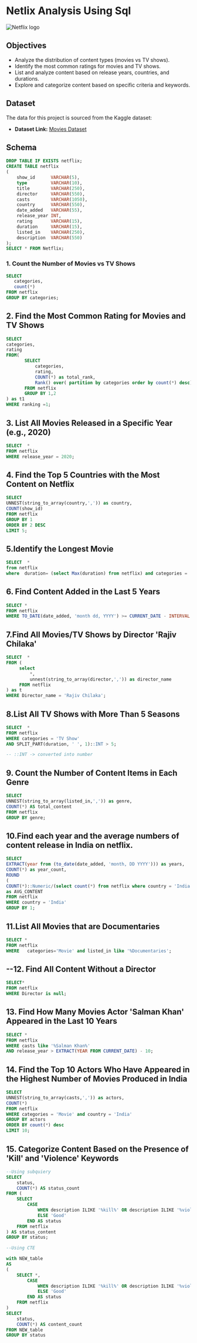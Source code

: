 # Netlix Analysis Using Sql

![Netflix logo](Netflix_Logo_RGB.png)


## Objectives

- Analyze the distribution of content types (movies vs TV shows).
- Identify the most common ratings for movies and TV shows.
- List and analyze content based on release years, countries, and durations.
- Explore and categorize content based on specific criteria and keywords.

## Dataset

The data for this project is sourced from the Kaggle dataset:

- **Dataset Link:** [Movies Dataset](https://www.kaggle.com/datasets/shivamb/netflix-shows?resource=download)

## Schema

```sql
DROP TABLE IF EXISTS netflix;
CREATE TABLE netflix
(
    show_id      VARCHAR(5),
    type         VARCHAR(10),
    title        VARCHAR(250),
    director     VARCHAR(550),
    casts        VARCHAR(1050),
    country      VARCHAR(550),
    date_added   VARCHAR(55),
    release_year INT,
    rating       VARCHAR(15),
    duration     VARCHAR(15),
    listed_in    VARCHAR(250),
    description  VARCHAR(550)
);
SELECT * FROM Netflix;
```



### 1. Count the Number of Movies vs TV Shows

```sql
SELECT 
   categories,
   count(*)
FROM netflix
GROUP BY categories;
```

 ## 2. Find the Most Common Rating for Movies and TV Shows


```sql
SELECT 
categories,
rating
FROM(
       SELECT 
           categories,
           rating,
           COUNT(*) as total_rank,
           Rank() over( partition by categories order by count(*) desc) as ranking
       FROM netflix
       GROUP BY 1,2	   
) as t1
WHERE ranking =1;
```


 ## 3. List All Movies Released in a Specific Year (e.g., 2020)

```sql
SELECT  * 
FROM netflix
WHERE release_year = 2020;
```


 ## 4. Find the Top 5 Countries with the Most Content on Netflix
```sql
SELECT 
UNNEST(string_to_array(country,',')) as country,
COUNT(show_id)
FROM netflix
GROUP BY 1
ORDER BY 2 DESC
LIMIT 5;
```


 ##  5.Identify the Longest Movie

```sql
SELECT  *
from netflix
where  duration= (select Max(duration) from netflix) and categories = 'Movie';
```


 ##  6. Find Content Added in the Last 5 Years

```sql
SELECT *
FROM netflix
WHERE TO_DATE(date_added, 'month dd, YYYY') >= CURRENT_DATE - INTERVAL '5 years';
```


 ##  7.Find All Movies/TV Shows by Director 'Rajiv Chilaka'

```sql
SELECT  *
FROM (
     select 
         *,
         unnest(string_to_array(director,',')) as director_name
     FROM netflix
) as t
WHERE Director_name = 'Rajiv Chilaka';
```


 ##  8.List All TV Shows with More Than 5 Seasons

```sql
SELECT  *
FROM netflix
WHERE categories = 'TV Show' 
AND SPLIT_PART(duration, ' ', 1)::INT > 5;

-- ::INT -> converted into number
```


 ##  9. Count the Number of Content Items in Each Genre

```sql
SELECT 
UNNEST(string_to_array(listed_in,',')) as genre,
COUNT(*) AS total_content
FROM netflix
GROUP BY genre;
```


 ##  10.Find each year and the average numbers of content release in India on netflix.

```sql
SELECT
EXTRACT(year from (to_date(date_added, 'month, DD YYYY'))) as years,
COUNT(*) as year_count,
ROUND
(
COUNT(*)::Numeric/(select count(*) from netflix where country = 'India')::NUMERIC*100,2)
as AVG_CONTENT 
FROM netflix
WHERE country = 'India' 
GROUP BY 1;
```



 ##  11.List All Movies that are Documentaries


```sql
SELECT * 
FROM netflix
WHERE   categories='Movie' and listed_in like '%Documentaries';
```


## --12. Find All Content Without a Director


```sql
SELECT*
FROM netflix 
WHERE Director is null;
```


 ## 13. Find How Many Movies Actor 'Salman Khan' Appeared in the Last 10 Years


```sql
SELECT *
FROM netflix
WHERE casts like '%Salman Khan%'
AND release_year > EXTRACT(YEAR FROM CURRENT_DATE) - 10;
```




 ## 14. Find the Top 10 Actors Who Have Appeared in the Highest Number of Movies Produced in India

```sql
SELECT
UNNEST(string_to_array(casts,',')) as actors,
COUNT(*)
FROM netflix
WHERE categories = 'Movie' and country = 'India'
GROUP BY actors
ORDER BY count(*) desc
LIMIT 10;
```


 ## 15. Categorize Content Based on the Presence of 'Kill' and 'Violence' Keywords


```sql
--Using subquiery
SELECT 
    status,
    COUNT(*) AS status_count
FROM (
    SELECT 
        CASE 
            WHEN description ILIKE '%kill%' OR description ILIKE '%violence%' THEN 'Bad'
            ELSE 'Good'
        END AS status
    FROM netflix
) AS status_content
GROUP BY status;

--Using CTE

with NEW_table 
AS 
(
    SELECT *,
        CASE 
            WHEN description ILIKE '%kill%' OR description ILIKE '%violence%' THEN 'Bad'
            ELSE 'Good'
        END AS status
    FROM netflix
) 
SELECT 
    status,
    COUNT(*) AS content_count
FROM NEW_table
GROUP BY status
```

